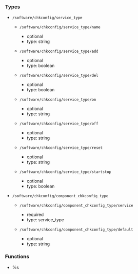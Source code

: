 ### Types

- `/software/chkconfig/service_type`
    - `/software/chkconfig/service_type/name`
        - optional
        - type: string

    - `/software/chkconfig/service_type/add`
        - optional
        - type: boolean

    - `/software/chkconfig/service_type/del`
        - optional
        - type: boolean

    - `/software/chkconfig/service_type/on`
        - optional
        - type: string

    - `/software/chkconfig/service_type/off`
        - optional
        - type: string

    - `/software/chkconfig/service_type/reset`
        - optional
        - type: string

    - `/software/chkconfig/service_type/startstop`
        - optional
        - type: boolean

- `/software/chkconfig/component_chkconfig_type`
    - `/software/chkconfig/component_chkconfig_type/service`
        - required
        - type: service_type

    - `/software/chkconfig/component_chkconfig_type/default`
        - optional
        - type: string
### Functions
  - %s
